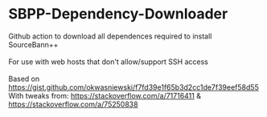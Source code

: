 # SBPP-Dependency-Downloader
Github action to download all dependences required to install SourceBann++<br>
<br>
For use with web hosts that don't allow/support SSH access<br>
<br>
Based on https://gist.github.com/okwasniewski/f7fd39e1f65b3d2cc1de7f39eef58d55 
<br>
With tweaks from: https://stackoverflow.com/a/71716411 & https://stackoverflow.com/a/75250838

